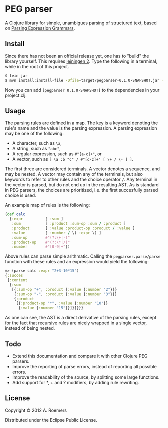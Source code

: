 # PEG parser

A Clojure library for simple, unambigues parsing of structured text, based on [Parsing Expression Grammars](http://portal.acm.org/citation.cfm?doid=964001.964011).


## Install

Since there has not been an official release yet, one has to "build" the library yourself. This requires [leiningen 2](https://github.com/technomancy/leiningen). Type the following in a terminal, while in the root of this project.

```bash
$ lein jar
$ mvn install:install-file -Dfile=target/pegparser-0.1.0-SNAPSHOT.jar -DgroupId=pegparser -DartifactId=pegparser -Dversion=0.1.0-SNAPSHOT -Dpackaging=jar
```

Now you can add `[pegparser 0.1.0-SNAPSHOT]` to the dependencies in your project.clj.


## Usage

The parsing rules are defined in a map. The key is a keyword denoting the rule's name and the value is the parsing expression. A parsing expression may be one of the following:

* A character, such as `\a`,
* A string, such as `"abc"`,
* A regular expression, such as `#"[a-c]+"`, or
* A vector, such as `[ \a :b "c" / #"[d-z]+" [ \+ / \- ] ]`.

The first three are considered terminals. A vector denotes a sequence, and may be nested. A vector may contain any of the terminals, but also keywords to refer to other rules and the choice operator `/`. Any terminal in the vector is parsed, but do not end up in the resulting AST. As is standard in PEG parsers, the choices are prioritized, i.e. the first succesfully parsed choice is used.

An example map of rules is the following:

```clojure
(def calc 
  {:expr          [ :sum ]
   :sum           [ :product :sum-op :sum / :product ]
   :product       [ :value :product-op :product / :value ]
   :value         [ :number / \( :expr \) ]
   :sum-op        #"(?:\+|-)"
   :product-op    #"(?:\*|/)"
   :number        #"[0-9]+"})
```

Above rules can parse simple arithmatic. Calling the `pegparser.parse/parse` function with these rules and an expression would yield the following:

```clojure
=> (parse calc :expr "2+3-10*15")
{:succes
 {:content
  {:sum
   [{:sum-op "+", :product {:value {:number "2"}}}
    {:sum-op "-", :product {:value {:number "3"}}}
    {:product
     [{:product-op "*", :value {:number "10"}}
      {:value {:number "15"}}]}]}}}
```

As one can see, the AST is a direct derivative of the parsing rules, except for the fact that recursive rules are nicely wrapped in a single vector, instead of being nested.


## Todo

* Extend this documentation and compare it with other Clojure PEG parsers.
* Improve the reporting of parse errors, instead of reporting all possible errors.
* Improve the readability of the source, by splitting some large functions.
* Add support for *, + and ? modifiers, by adding rule rewriting.


## License

Copyright © 2012 A. Roemers

Distributed under the Eclipse Public License.
